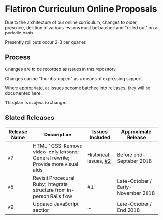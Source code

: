 # Flatiron Curriculum Online Proposals

Due to the architecture of our online curriculum, changes to order, presence,
deletion of various lessons must be batched and "rolled out" on a periodic
basis.

Presently roll outs occur 2-3 per quarter.

## Process

Changes are to be recorded as Issues in this repository.

Changes can be "thumbs-upped" as a means of expressing support.

Where appropriate, as issues become batched into releases, they will be
documented here.

This plan is subject to change.

## Slated Releases

|Release Name|Description|Issues Included|Approximate Release|
|-|-|-|-|
|v7| HTML / CSS: Remove video-only lessons;  General rewrite; Provide more visual aids| Historical issues, [#2](https://github.com/learn-co-curriculum/flatiron-curriculum-online-proposals/issues/2)|Before end-Septeber 2018|
|v8| Revisit Procedural Ruby; Integrate structure from in-person Rails flow |#1|Late-October / Early-November 2018|
|v9| Updated JavaScript section |...|Late-October / End 2018|
